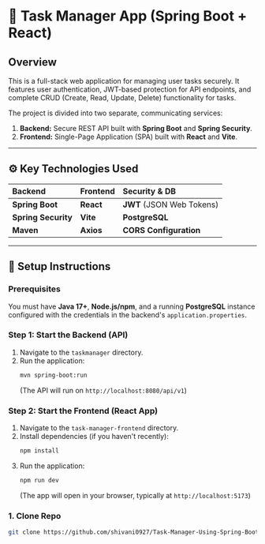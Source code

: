 # 📝 Task Manager App (Spring Boot + React)

## Overview
This is a full-stack web application for managing user tasks securely. It features user authentication, JWT-based protection for API endpoints, and complete CRUD (Create, Read, Update, Delete) functionality for tasks.

The project is divided into two separate, communicating services:
1.  **Backend:** Secure REST API built with **Spring Boot** and **Spring Security**.
2.  **Frontend:** Single-Page Application (SPA) built with **React** and **Vite**.

---

## ⚙️ Key Technologies Used
| Backend | Frontend | Security & DB |
| :--- | :--- | :--- |
| **Spring Boot** | **React** | **JWT** (JSON Web Tokens) |
| **Spring Security** | **Vite** | **PostgreSQL** |
| **Maven** | **Axios** | **CORS Configuration** |
---

## 🚀 Setup Instructions

### Prerequisites

You must have **Java 17+**, **Node.js/npm**, and a running **PostgreSQL** instance configured with the credentials in the backend's `application.properties`.

### Step 1: Start the Backend (API)

1.  Navigate to the `taskmanager` directory.
2.  Run the application:
    ```bash
    mvn spring-boot:run
    ```
    (The API will run on `http://localhost:8080/api/v1`)

### Step 2: Start the Frontend (React App)

1.  Navigate to the `task-manager-frontend` directory.
2.  Install dependencies (if you haven't recently):
    ```bash
    npm install
    ```
3.  Run the application:
    ```bash
    npm run dev
    ```
    (The app will open in your browser, typically at `http://localhost:5173`)



### 1. Clone Repo
```bash
git clone https://github.com/shivani0927/Task-Manager-Using-Spring-Boot-React.git
```


